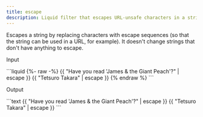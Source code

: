 ```yaml
---
title: escape
description: Liquid filter that escapes URL-unsafe characters in a string.
---
```


Escapes a string by replacing characters with escape sequences (so that the string can be used in a URL, for example). It doesn't change strings that don't have anything to escape.

<p class="code-label">Input</p>
```liquid
{%- raw -%}
{{ "Have you read 'James & the Giant Peach'?" | escape }}
{{ "Tetsuro Takara" | escape }}
{% endraw %}
```

<p class="code-label">Output</p>
```text
{{ "Have you read 'James & the Giant Peach'?" | escape }}
{{ "Tetsuro Takara" | escape }}
```
